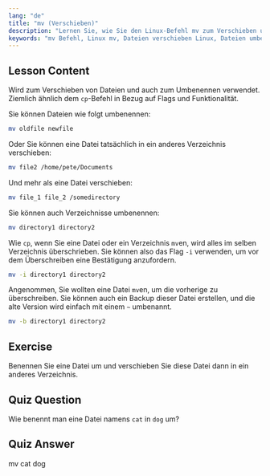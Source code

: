```yaml
---
lang: "de"
title: "mv (Verschieben)"
description: "Lernen Sie, wie Sie den Linux-Befehl mv zum Verschieben und Umbenennen von Dateien/Verzeichnissen verwenden. Verstehen Sie seine Optionen und verhindern Sie Überschreibungen. Beginnen Sie Ihre Linux-Reise!"
keywords: "mv Befehl, Linux mv, Dateien verschieben Linux, Dateien umbenennen Linux, Linux Tutorial, Anfänger, Linux Anleitung"
---
```


## Lesson Content

Wird zum Verschieben von Dateien und auch zum Umbenennen verwendet. Ziemlich ähnlich dem `cp`-Befehl in Bezug auf Flags und Funktionalität.

Sie können Dateien wie folgt umbenennen:

```bash
mv oldfile newfile
```

Oder Sie können eine Datei tatsächlich in ein anderes Verzeichnis verschieben:

```bash
mv file2 /home/pete/Documents
```

Und mehr als eine Datei verschieben:

```bash
mv file_1 file_2 /somedirectory
```

Sie können auch Verzeichnisse umbenennen:

```bash
mv directory1 directory2
```

Wie `cp`, wenn Sie eine Datei oder ein Verzeichnis `mv`en, wird alles im selben Verzeichnis überschrieben. Sie können also das Flag `-i` verwenden, um vor dem Überschreiben eine Bestätigung anzufordern.

```bash
mv -i directory1 directory2
```

Angenommen, Sie wollten eine Datei `mv`en, um die vorherige zu überschreiben. Sie können auch ein Backup dieser Datei erstellen, und die alte Version wird einfach mit einem `~` umbenannt.

```bash
mv -b directory1 directory2
```

## Exercise

Benennen Sie eine Datei um und verschieben Sie diese Datei dann in ein anderes Verzeichnis.

## Quiz Question

Wie benennt man eine Datei namens `cat` in `dog` um?

## Quiz Answer

mv cat dog
